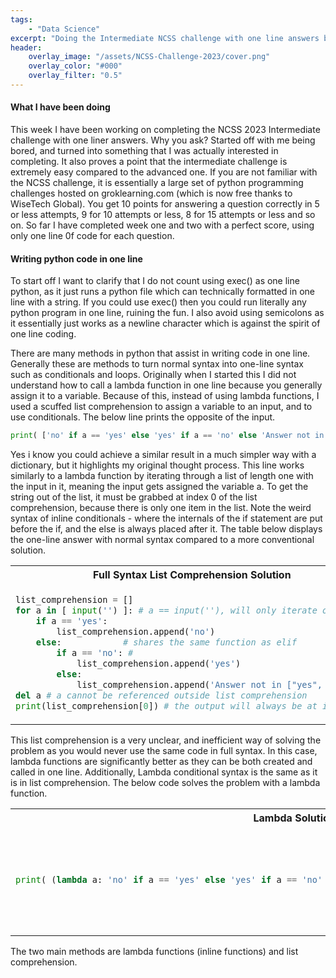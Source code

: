 ```yaml
---
tags: 
    - "Data Science"
excerpt: "Doing the Intermediate NCSS challenge with one line answers because its fun."
header:
    overlay_image: "/assets/NCSS-Challenge-2023/cover.png"
    overlay_color: "#000"
    overlay_filter: "0.5"
---
```


#### What I have been doing

This week I have been working on completing the NCSS 2023 Intermediate challenge with one liner answers. Why you ask? Started off with me being bored, and turned into something that I was actually interested in completing. It also proves a point that the intermediate challenge is extremely easy compared to the advanced one. If you are not familiar with the NCSS challenge, it is essentially a large set of python programming challenges hosted on groklearning.com (which is now free thanks to WiseTech Global). You get 10 points for answering a question correctly in 5 or less attempts, 9 for 10 attempts or less, 8 for 15 attempts or less and so on. So far I have completed week one and two with a perfect score, using only one line 0f code for each question.

#### Writing python code in one line

To start off I want to clarify that I do not count using exec() as one line python, as it just runs a python file which can technically formatted in one line with a string. If you could use exec() then you could run literally any python program in one line, ruining the fun. I also avoid using semicolons as it essentially just works as a newline character which is against the spirit of one line coding.

There are many methods in python that assist in writing code in one line. Generally these are methods to turn normal syntax into one-line syntax such as conditionals and loops. Originally when I started this I did not understand how to call a lambda function in one line because you generally assign it to a variable. Because of this, instead of using lambda functions, I used a scuffed list comprehension to assign a variable to an input, and to use conditionals. The below line prints the opposite of the input.

~~~ python
print( ['no' if a == 'yes' else 'yes' if a == 'no' else 'Answer not in ["yes", "no"]' for a in [input('')]][0] )
~~~

Yes i know you could achieve a similar result in a much simpler way with a dictionary, but it highlights my original thought process. This line works similarly to a lambda function by iterating through a list of length one with the input in it, meaning the input gets assigned the variable a. To get the string out of the list, it must be grabbed at index 0 of the list comprehension, because there is only one item in the list. Note the weird syntax of inline conditionals - where the internals of the if statement are put before the if, and the else is always placed after it. The table below displays the one-line answer with normal syntax compared to a more conventional solution.

<table>
<tr>
<th>Full Syntax List Comprehension Solution</th>
<th>Typical Multi-line Solution</th>
</tr>
<tr>
<td>

~~~python
list_comprehension = []
for a in [ input('') ]: # a == input(''), will only iterate once
    if a == 'yes':
        list_comprehension.append('no')
    else:            # shares the same function as elif
        if a == 'no': #
            list_comprehension.append('yes')
        else:
            list_comprehension.append('Answer not in ["yes", "no"]')\
del a # a cannot be referenced outside list comprehension
print(list_comprehension[0]) # the output will always be at index 0.
~~~
</td>
<td>

~~~python
a = input('')
if a == 'yes':
    print('no')
elif a == 'no':
    print('yes')
else:
    print('Answer not in ["yes", "no"]')
~~~
</td>
</tr>
</table>

This list comprehension is a very unclear, and inefficient way of solving the problem as you would never use the same code in full syntax. In this case, lambda functions are significantly better as they can be both created and called in one line. Additionally, Lambda conditional syntax is the same as it is in list comprehension. The below code solves the problem with a lambda function.

<table>
<tr>
<th>Lambda Solution</th>
<th>Full Syntax Lambda Solution</th>
</tr>
<tr>
<td>

~~~python
print( (lambda a: 'no' if a == 'yes' else 'yes' if a == 'no' else 'Answer not in ["yes", "no"]')(input('')) )
~~~
</td>
<td>

~~~python
def lambda_func(a):
    if a == 'yes':
        return 'no'
    elif a == 'no':
        return 'yes'
    else:
        return 'Answer not in ["yes", "no"]'
print( lambda_func( input('') ) )

~~~
</td>
</tr>
</table>


The two main methods are lambda functions (inline functions) and list comprehension. 